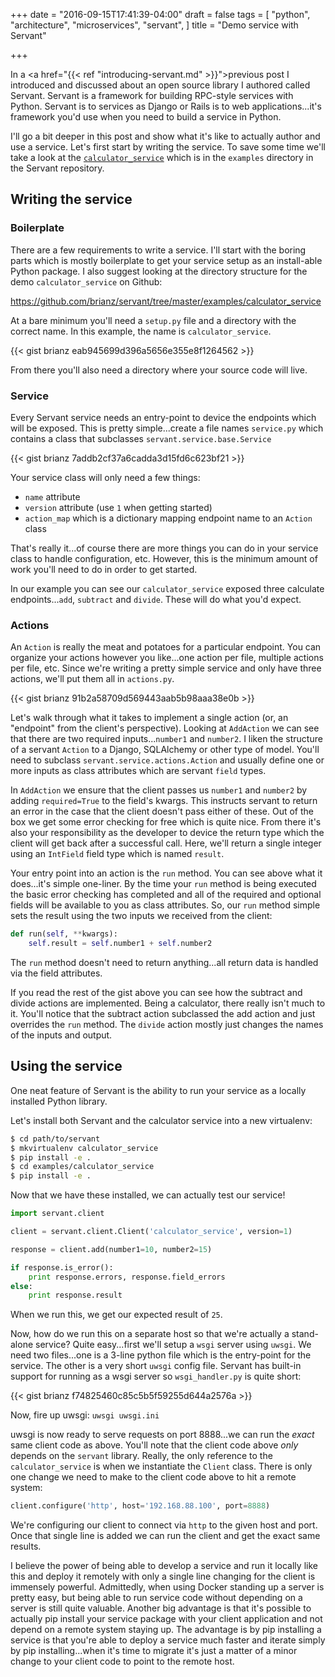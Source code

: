 +++
date = "2016-09-15T17:41:39-04:00"
draft = false
tags = [
    "python",
    "architecture",
    "microservices",
    "servant",
]
title = "Demo service with Servant"

+++

In a <a href="{{< ref "introducing-servant.md" >}}">previous post</a> I introduced and discussed
about an open source library I authored called Servant. Servant is a framework for building
RPC-style services with Python. Servant is to services as Django or Rails is to web
applications...it's framework you'd use when you need to build a service in Python.

I'll go a bit deeper in this post and show what it's like to actually author and use a service.
Let's first start by writing the service.  To save some time we'll take a look at the <a
href="https://github.com/brianz/servant/tree/master/examples/calculator_service">`calculator_service`</a>
which is in the `examples` directory in the Servant repository.

## Writing the service

### Boilerplate

There are a few requirements to write a service.  I'll start with the boring parts which is mostly
boilerplate to get your service setup as an install-able Python package. I also suggest looking at
the directory structure for the demo `calculator_service` on Github:

https://github.com/brianz/servant/tree/master/examples/calculator_service

At a bare minimum you'll need a `setup.py` file and a directory with the correct name.  In this
example, the name is `calculator_service`.

{{< gist brianz eab945699d396a5656e355e8f1264562 >}}

From there you'll also need a directory where your source code will live.

### Service

Every Servant service needs an entry-point to device the endpoints which will be exposed. This is
pretty simple...create a file names `service.py` which contains a class that subclasses
`servant.service.base.Service`

{{< gist brianz 7addb2cf37a6cadda3d15fd6c623bf21 >}}

Your service class will only need a few things:

- `name` attribute
- `version` attribute (use `1` when getting started)
- `action_map` which is a dictionary mapping endpoint name to an `Action` class

That's really it...of course there are more things you can do in your service class to handle
configuration, etc. However, this is the minimum amount of work you'll need to do in order to get
started.

In our example you can see our `calculator_service` exposed three calculate endpoints...`add`,
`subtract` and `divide`.  These will do what you'd expect.

### Actions

An `Action` is really the meat and potatoes for a particular endpoint. You can organize your
actions however you like...one action per file, multiple actions per file, etc.  Since we're
writing a pretty simple service and only have three actions, we'll put them all in `actions.py`.

{{< gist brianz 91b2a58709d569443aab5b98aaa38e0b >}}

Let's walk through what it takes to implement a single action (or, an "endpoint" from the client's
perspective).  Looking at `AddAction` we can see that there are two required inputs...`number1` and
`number2`. I liken the structure of a servant `Action` to a Django, SQLAlchemy or other type of
model.  You'll need to subclass `servant.service.actions.Action` and usually define one or more
inputs as class attributes which are servant `field` types.

In `AddAction` we ensure that the client passes us `number1` and `number2` by adding
`required=True` to the field's kwargs. This instructs servant to return an error in the case that
the client doesn't pass either of these. Out of the box we get some error checking for free which
is quite nice.  From there it's also your responsibility as the developer to device the return type
which the client will get back after a successful call.  Here, we'll return a single integer using
an `IntField` field type which is named `result`.

Your entry point into an action is the `run` method.  You can see above what it does...it's simple
one-liner.  By the time your `run` method is being executed the basic error checking has completed
and all of the required and optional fields will be available to you as class attributes.  So, our
`run` method simple sets the result using the two inputs we received from the client:

```python
def run(self, **kwargs):
    self.result = self.number1 + self.number2
```

The `run` method doesn't need to return anything...all return data is handled via the field
attributes.

If you read the rest of the gist above you can see how the subtract and divide actions are
implemented. Being a calculator, there really isn't much to it.  You'll notice that the subtract
action subclassed the add action and just overrides the `run` method.  The `divide` action mostly
just changes the names of the inputs and output.

## Using the service

One neat feature of Servant is the ability to run your service as a locally installed Python
library.

Let's install both Servant and the calculator service into a new virtualenv:

```bash
$ cd path/to/servant
$ mkvirtualenv calculator_service
$ pip install -e .
$ cd examples/calculator_service
$ pip install -e .
```

Now that we have these installed, we can actually test our service!

```python
import servant.client

client = servant.client.Client('calculator_service', version=1)

response = client.add(number1=10, number2=15)

if response.is_error():
    print response.errors, response.field_errors
else:
    print response.result
```

When we run this, we get our expected result of `25`.

Now, how do we run this on a separate host so that we're actually a stand-alone service?  Quite
easy...first we'll setup a `wsgi` server using `uwsgi`. We need two files...one is a 3-line python
file which is the entry-point for the service.  The other is a very short `uwsgi` config file.
Servant has built-in support for running as a wsgi server so `wsgi_handler.py` is quite short:

{{< gist brianz f74825460c85c5b5f59255d644a2576a >}}

Now, fire up uwsgi: `uwsgi uwsgi.ini`

uwsgi is now ready to serve requests on port 8888...we can run the *exact* same client code as
above.  You'll note that the client code above *only* depends on the `servant` library. Really, the
only reference to the `calculator_service` is when we instantiate the `Client` class.  There is
only one change we need to make to the client code above to hit a remote system:

```python
client.configure('http', host='192.168.88.100', port=8888)
```

We're configuring our client to connect via `http` to the given host and port.  Once that single
line is added we can run the client and get the exact same results.

I believe the power of being able to develop a service and run it locally like this and deploy it
remotely with only a single line changing for the client is immensely powerful. Admittedly, when
using Docker standing up a server is pretty easy, but being able to run service code without
depending on a server is still quite valuable. Another big advantage is that it's possible to
actually pip install your service package with your client application and not depend on a remote
system staying up. The advantage is by pip installing a service is that you're able to deploy a
service much faster and iterate simply by pip installing...when it's time to migrate it's just a
matter of a minor change to your client code to point to the remote host.
